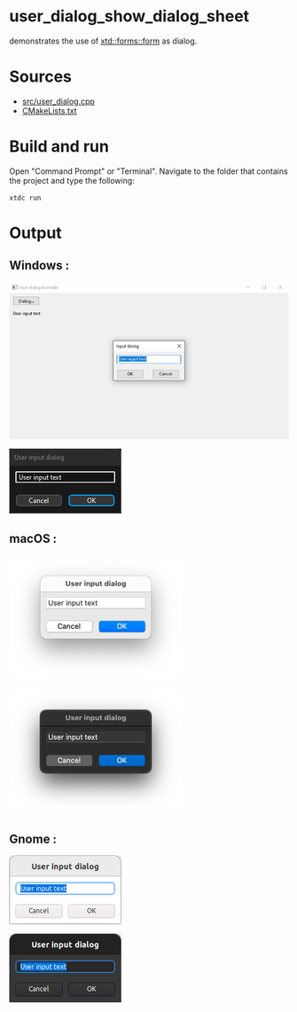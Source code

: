# user_dialog_show_dialog_sheet

demonstrates the use of [xtd::forms::form](../../../../src/xtd.forms/include/xtd/forms/form.h) as dialog.

# Sources

* [src/user_dialog.cpp](src/user_dialog.cpp)
* [CMakeLists.txt](CMakeLists.txt)

# Build and run

Open "Command Prompt" or "Terminal". Navigate to the folder that contains the project and type the following:

```shell
xtdc run
```

# Output

## Windows :

![Screenshot](../../../../docs/pictures/examples/user_dialog_w.png)

![Screenshot](../../../../docs/pictures/examples/user_dialog_wd.png)

## macOS :

![Screenshot](../../../../docs/pictures/examples/user_dialog_m.png)

![Screenshot](../../../../docs/pictures/examples/user_dialog_md.png)

## Gnome :

![Screenshot](../../../../docs/pictures/examples/user_dialog_g.png)

![Screenshot](../../../../docs/pictures/examples/user_dialog_gd.png)
